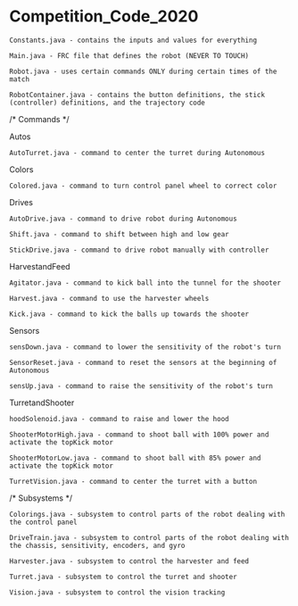 # Competition_Code_2020

    Constants.java - contains the inputs and values for everything
    
    Main.java - FRC file that defines the robot (NEVER TO TOUCH)
    
    Robot.java - uses certain commands ONLY during certain times of the match
    
    RobotContainer.java - contains the button definitions, the stick (controller) definitions, and the trajectory code

/* Commands */

Autos
                
    AutoTurret.java - command to center the turret during Autonomous

Colors
                
    Colored.java - command to turn control panel wheel to correct color

Drives
                
    AutoDrive.java - command to drive robot during Autonomous

    Shift.java - command to shift between high and low gear

    StickDrive.java - command to drive robot manually with controller

HarvestandFeed

    Agitator.java - command to kick ball into the tunnel for the shooter

    Harvest.java - command to use the harvester wheels

    Kick.java - command to kick the balls up towards the shooter

Sensors

    sensDown.java - command to lower the sensitivity of the robot's turn

    SensorReset.java - command to reset the sensors at the beginning of Autonomous

    sensUp.java - command to raise the sensitivity of the robot's turn

TurretandShooter

    hoodSolenoid.java - command to raise and lower the hood
    
    ShooterMotorHigh.java - command to shoot ball with 100% power and activate the topKick motor
    
    ShooterMotorLow.java - command to shoot ball with 85% power and activate the topKick motor
    
    TurretVision.java - command to center the turret with a button

/* Subsystems */

    Colorings.java - subsystem to control parts of the robot dealing with the control panel
    
    DriveTrain.java - subsystem to control parts of the robot dealing with the chassis, sensitivity, encoders, and gyro
    
    Harvester.java - subsystem to control the harvester and feed
    
    Turret.java - subsystem to control the turret and shooter
    
    Vision.java - subsystem to control the vision tracking
